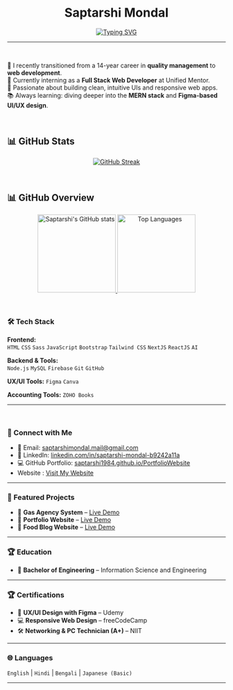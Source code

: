 <!-- GitHub README.md for Saptarshi Mondal -->

<h1 align="center">Saptarshi Mondal</h1>

<p align="center">
  <a href="https://git.io/typing-svg">
    <img
      src="https://readme-typing-svg.demolab.com?font=Inter&weight=600&pause=1000&color=36BCF7FF&center=true&vCenter=true&width=520&lines=Fullstack+Web+Developer"
      alt="Typing SVG"
    />
  </a>
</p>

---
&nbsp;

🌱 I recently transitioned from a 14-year career in **quality management** to **web development**.  
🚀 Currently interning as a **Full Stack Web Developer** at Unified Mentor.  
🎨 Passionate about building clean, intuitive UIs and responsive web apps.  
📚 Always learning: diving deeper into the **MERN stack** and **Figma-based UI/UX design**.

&nbsp;

## 📊 GitHub Stats

<p align="center">
  <a href="https://git.io/streak-stats">
    <img src="https://streak-stats.demolab.com?user=Saptarshi1984&theme=dark&short_numbers=true&date_format=j%20M%5B%20Y%5D" alt="GitHub Streak" />
  </a>
</p>

&nbsp;

## 📊 GitHub Overview

<p align="center">
  <!-- Left: GitHub Stats -->
  <a href="https://github.com/Saptarshi1984/github-readme-stats">
    <img src="https://github-readme-stats.vercel.app/api?username=Saptarshi1984&show_icons=true&count_private=true&include_all_commits=true&theme=dracula" alt="Saptarshi's GitHub stats" height="180" />
  </a>

  <!-- Right: Top Languages -->
  <a href="https://github.com/Saptarshi1984/github-readme-stats">
    <img src="https://github-readme-stats.vercel.app/api/top-langs/?username=Saptarshi1984&layout=compact&langs_count=8&theme=dracula" alt="Top Languages" height="180" />
  </a>
</p>

&nbsp;
&nbsp;
### 🛠️ Tech Stack

**Frontend:**  
`HTML` `CSS` `Sass` `JavaScript` `Bootstrap` `Tailwind CSS` `NextJS` `ReactJS` `AI`

**Backend & Tools:**  
`Node.js` `MySQL` `Firebase` `Git` `GitHub` 

**UX/UI Tools:**
`Figma` `Canva` 

**Accounting Tools:**
`ZOHO Books`

---
&nbsp;
### 🔗 Connect with Me

- 📧 Email: [saptarshimondal.mail@gmail.com](mailto:saptarshimondal.mail@gmail.com)  
- 💼 LinkedIn: [linkedin.com/in/saptarshi-mondal-b9242a11a](https://www.linkedin.com/in/saptarshi-mondal-b9242a11a/)  
- 💻 GitHub Portfolio: [saptarshi1984.github.io/PortfolioWebsite](https://saptarshi1984.github.io/PortfolioWebsite/)
- Website : [Visit My Website](https://www.saptarshidevworks.com)

---

### 📌 Featured Projects

- 🔹 **Gas Agency System** – [Live Demo]( https://saptarshi1984.github.io/GasAgency/) 
- 🔹 **Portfolio Website** – [Live Demo](https://saptarshi1984.github.io/PortfolioWebsite/)  
- 🔹 **Food Blog Website** – [Live Demo](https://saptarshi1984.github.io/UM-BlogWebsite/) 

---

### 🏆 Education

- 🧩 **Bachelor of Engineering** – Information Science and Engineering

--- 

### 🏆 Certifications

- 🧩 **UX/UI Design with Figma** – Udemy  
- 💻 **Responsive Web Design** – freeCodeCamp  
- 🛠️ **Networking & PC Technician (A+)** – NIIT  

---

### 🌐 Languages

`English` | `Hindi` | `Bengali` | `Japanese (Basic)`

---


